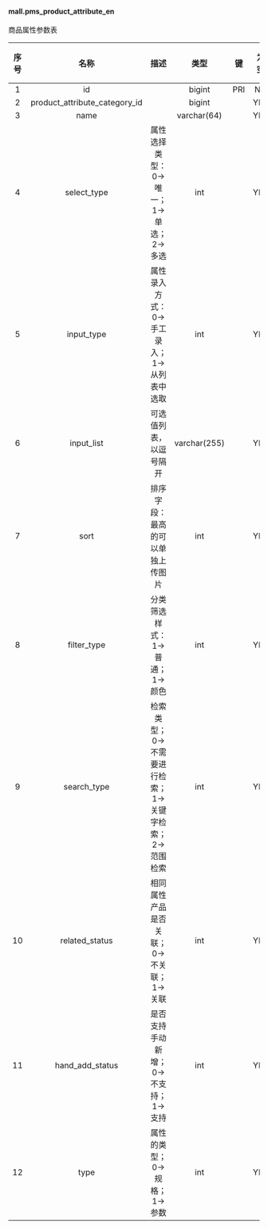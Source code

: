 #### mall.pms_product_attribute_en 
商品属性参数表

| 序号 | 名称 | 描述 | 类型 | 键 | 为空 | 额外 | 默认值 |
| :--: | :--: | :--: | :--: | :--: | :--: | :--: | :--: |
| 1 | id |  | bigint | PRI | NO | auto_increment |  |
| 2 | product_attribute_category_id |  | bigint |  | YES |  |  |
| 3 | name |  | varchar(64) |  | YES |  |  |
| 4 | select_type | 属性选择类型：0->唯一；1->单选；2->多选 | int |  | YES |  |  |
| 5 | input_type | 属性录入方式：0->手工录入；1->从列表中选取 | int |  | YES |  |  |
| 6 | input_list | 可选值列表，以逗号隔开 | varchar(255) |  | YES |  |  |
| 7 | sort | 排序字段：最高的可以单独上传图片 | int |  | YES |  |  |
| 8 | filter_type | 分类筛选样式：1->普通；1->颜色 | int |  | YES |  |  |
| 9 | search_type | 检索类型；0->不需要进行检索；1->关键字检索；2->范围检索 | int |  | YES |  |  |
| 10 | related_status | 相同属性产品是否关联；0->不关联；1->关联 | int |  | YES |  |  |
| 11 | hand_add_status | 是否支持手动新增；0->不支持；1->支持 | int |  | YES |  |  |
| 12 | type | 属性的类型；0->规格；1->参数 | int |  | YES |  |  |
